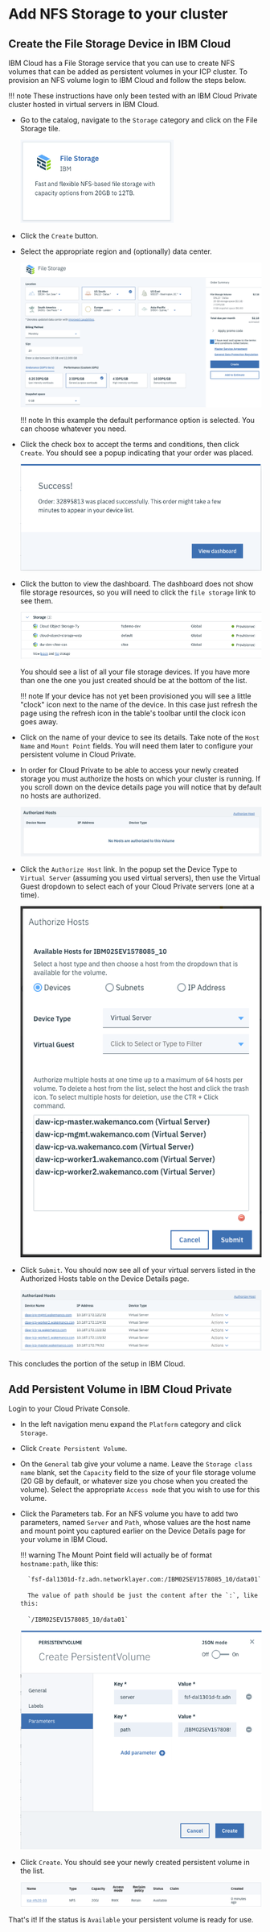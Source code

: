 # Add NFS Storage to your cluster

## Create the File Storage Device in IBM Cloud

IBM Cloud has a File Storage service that you can use to create NFS volumes that can be added as persistent volumes in your ICP cluster.  To provision an NFS volume login to IBM Cloud and follow the steps below.

!!! note
    These instructions have only been tested with an IBM Cloud Private cluster hosted in virtual servers in IBM Cloud.

- Go to the catalog, navigate to the `Storage` category and click on the File Storage tile.

    ![File Storage](images/filestoragetile.png)

- Click the `Create` button.
- Select the appropriate region and (optionally) data center.

    ![](images/createfilestorage2.png)

    !!! note
        In this example the default performance option is selected.  You can choose whatever you need.

- Click the check box to accept the terms and conditions, then click `Create`.  You should see a popup indicating that your order was placed.

    ![](images/createstoragesuccess.png)

- Click the button to view the dashboard.  The dashboard does not show file storage resources, so you will need to click the `file storage` link to see them.

    ![](images/viewfilestorage.png)

    You should see a list of all your file storage devices.  If you have more than one the one you just created should be at the bottom of the list.

    !!! note
        If your device has not yet been provisioned you will see a little "clock" icon next to the name of the device.  In this case just refresh the page using the refresh icon in the table's toolbar until the clock icon goes away.

- Click on the name of your device to see its details.  Take note of the `Host Name` and `Mount Point` fields.  You will need them later to configure your persistent volume in Cloud Private.

- In order for Cloud Private to be able to access your newly created storage you must authorize the hosts on which your cluster is running.  If you scroll down on the device details page you will notice that by default no hosts are authorized.

    ![](images/nohostsauthorized.png)

- Click the `Authorize Host` link.  In the popup set the Device Type to `Virtual Server` (assuming you used virtual servers), then use the Virtual Guest dropdown to select each of your Cloud Private servers (one at a time).

    ![](images/authorizehosts.png)

- Click `Submit`.  You should now see all of your virtual servers listed in the Authorized Hosts table on the Device Details page.

    ![](images/authorizedhostslist.png)

This concludes the portion of the setup in IBM Cloud.

## Add Persistent Volume in IBM Cloud Private

Login to your Cloud Private Console.  

- In the left navigation menu expand the `Platform` category and click `Storage`.

- Click `Create Persistent Volume`.

- On the `General` tab give your volume a name.  Leave the `Storage class name` blank, set the `Capacity` field to the size of your file storage volume (20 GB by default, or whatever size you chose when you created the volume).  Select the appropriate `Access mode` that you wish to use for this volume.

- Click the Parameters tab.  For an NFS volume you have to add two parameters, named `Server` and `Path`, whose values are the host name and mount point you captured earlier on the Device Details page for your volume in IBM Cloud.

    !!! warning
        The Mount Point field will actually be of format `hostname:path`,  like this:

        `fsf-dal1301d-fz.adn.networklayer.com:/IBM02SEV1578085_10/data01`

        The value of path should be just the content after the `:`, like this:

        `/IBM02SEV1578085_10/data01`

    ![](images/createpersistentvolume.png)


- Click `Create`.  You should see your newly created persistent volume in the list.

    ![](images/pvcreated.png)

That's it!  If the status is `Available` your persistent volume is ready for use.